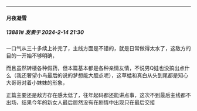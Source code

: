 
*****

####  月夜凝雪  
##### 13881#       发表于 2024-2-14 21:30

一口气从三十多续上补完了，主线方面是不错的，就是日常做得太水了，这敌方的目的一开始不够明确，

而且虽然转楼各种假药，但本篇基本都是各种亲情友情，不说男Q娃也没搞出点什么（我还奢望小鸟最后的说的梦想能大胆点呢），这草蜢和真白从头到尾都是知心大哥哥对着小妹妹的形象，

正篇主要还是敌方存在感太低了，往年起码都还能讲点事，这次不到最后主线都不出场，结果今年的新女人最后居然没有在剧情中出现只在最后交接


